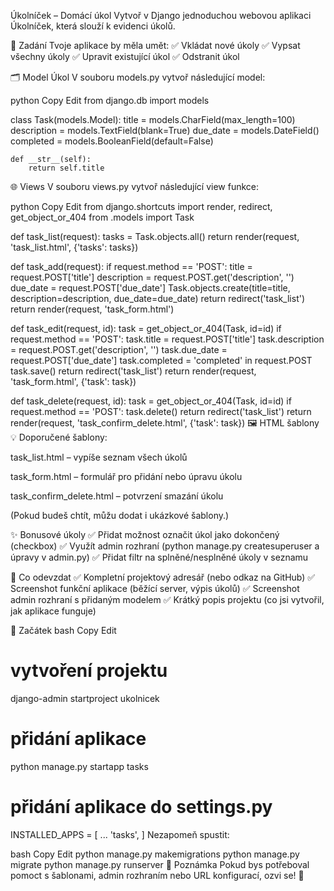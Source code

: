 Úkolníček – Domácí úkol
Vytvoř v Django jednoduchou webovou aplikaci Úkolníček, která slouží k evidenci úkolů.

🎯 Zadání
Tvoje aplikace by měla umět:
✅ Vkládat nové úkoly
✅ Vypsat všechny úkoly
✅ Upravit existující úkol
✅ Odstranit úkol

🗂️ Model Úkol
V souboru models.py vytvoř následující model:

python
Copy
Edit
from django.db import models

class Task(models.Model):
    title = models.CharField(max_length=100)
    description = models.TextField(blank=True)
    due_date = models.DateField()
    completed = models.BooleanField(default=False)

    def __str__(self):
        return self.title
🌐 Views
V souboru views.py vytvoř následující view funkce:

python
Copy
Edit
from django.shortcuts import render, redirect, get_object_or_404
from .models import Task

def task_list(request):
    tasks = Task.objects.all()
    return render(request, 'task_list.html', {'tasks': tasks})

def task_add(request):
    if request.method == 'POST':
        title = request.POST['title']
        description = request.POST.get('description', '')
        due_date = request.POST['due_date']
        Task.objects.create(title=title, description=description, due_date=due_date)
        return redirect('task_list')
    return render(request, 'task_form.html')

def task_edit(request, id):
    task = get_object_or_404(Task, id=id)
    if request.method == 'POST':
        task.title = request.POST['title']
        task.description = request.POST.get('description', '')
        task.due_date = request.POST['due_date']
        task.completed = 'completed' in request.POST
        task.save()
        return redirect('task_list')
    return render(request, 'task_form.html', {'task': task})

def task_delete(request, id):
    task = get_object_or_404(Task, id=id)
    if request.method == 'POST':
        task.delete()
        return redirect('task_list')
    return render(request, 'task_confirm_delete.html', {'task': task})
🖼️ HTML šablony
💡 Doporučené šablony:

task_list.html – vypíše seznam všech úkolů

task_form.html – formulář pro přidání nebo úpravu úkolu

task_confirm_delete.html – potvrzení smazání úkolu

(Pokud budeš chtít, můžu dodat i ukázkové šablony.)

✨ Bonusové úkoly
✅ Přidat možnost označit úkol jako dokončený (checkbox)
✅ Využít admin rozhraní (python manage.py createsuperuser a úpravy v admin.py)
✅ Přidat filtr na splněné/nesplněné úkoly v seznamu

🔨 Co odevzdat
✅ Kompletní projektový adresář (nebo odkaz na GitHub)
✅ Screenshot funkční aplikace (běžící server, výpis úkolů)
✅ Screenshot admin rozhraní s přidaným modelem
✅ Krátký popis projektu (co jsi vytvořil, jak aplikace funguje)

🚀 Začátek
bash
Copy
Edit
# vytvoření projektu
django-admin startproject ukolnicek

# přidání aplikace
python manage.py startapp tasks

# přidání aplikace do settings.py
INSTALLED_APPS = [
    ...
    'tasks',
]
Nezapomeň spustit:

bash
Copy
Edit
python manage.py makemigrations
python manage.py migrate
python manage.py runserver
📌 Poznámka
Pokud bys potřeboval pomoct s šablonami, admin rozhraním nebo URL konfigurací, ozvi se! 💪

